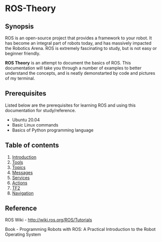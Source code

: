# ROS-Theory


## Synopsis

ROS is an open-source project that provides a framework to your robot. It has become an integral part of robots today, and has massively impacted the Robotics Arena. ROS is extremely fascinating to study, but is not easy or beginner friendly.

**ROS Theory** is an attempt to document the basics of ROS. This documentation will take you through a number of examples to better understand the concepts, and is neatly demonstarted by code and pictures of my terminal.


## Prerequisites

Listed below are the prerequisites for learning ROS and using this documentation for study/reference.

- Ubuntu 20.04
- Basic Linux commands
- Basics of Python programming language 


## Table of contents

1. [Introduction](Introduction.md)
2. [Tools](Tools.md)
3. [Topics](Topics-and-Messages.md)
4. [Messages](https://github.com/Bhaswanth-A/ROS-Theory/blob/main/Topics-and-Messages.md#4-ros-messages)
5. [Services](Services.md)
6. [Actions](Actions.md)
7. [TF2](TF2.md)
8. [Navigation](Navigation.md)


## Reference

ROS Wiki - http://wiki.ros.org/ROS/Tutorials

Book - Programming Robots with ROS: A Practical Introduction to the Robot Operating System

